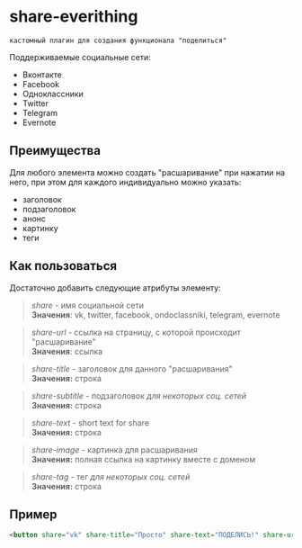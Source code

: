 # share-everithing
    кастомный плагин для создания функционала "поделиться"

Поддерживаемые социальные сети:

-  Вконтакте
-  Facebook
-  Одноклассники
-  Twitter
-  Telegram
-  Evernote

## Преимущества
Для любого элемента можно создать "расшаривание" при нажатии на него, при этом для каждого индивидуально можно указать:
- заголовок
- подзаголовок
- анонс
- картинку
- теги

## Как пользоваться
Достаточно добавить следующие атрибуты элементу:

> *share* - имя социальной сети  
**Значения**: vk, twitter, facebook, ondoclassniki, telegram, evernote

> *share-url* - ссылка на страницу, с которой происходит "расшаривание"  
**Значения**: ссылка

> *share-title* - заголовок для данного "расшаривания"  
**Значения:** строка

> *share-subtitle* - подзаголовок  _для некоторых соц. сетей_    
**Значения:** строка

> *share-text* - short text for share    
**Значения:** строка

> *share-image* - картинка для расшаривания  
**Значения:** полная ссылка на картинку вместе с доменом

> *share-tag* - тег _для некоторых соц. сетей_    
**Значения:** строка

## Пример

```Html
<button share="vk" share-title="Просто" share-text="ПОДЕЛИСЬ!" share-url="https://github.com/dslpp056193/share-everithing">Поделиться!</button>
```
